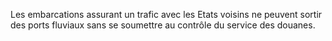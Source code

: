 Les embarcations assurant un trafic avec les Etats
voisins ne peuvent sortir des ports fluviaux sans se soumettre au
contrôle du service des douanes.